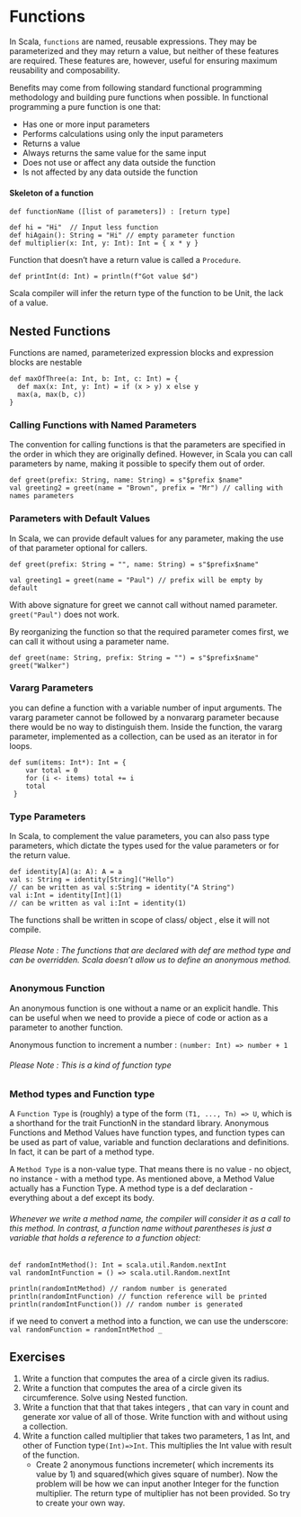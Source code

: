 # Functions

In Scala, `functions` are named, reusable expressions. They may be parameterized and they may return a value, but neither of these features are required. These features are, however, useful for ensuring maximum reusability and composability. 

Benefits may come from following standard functional programming methodology and building pure functions when possible. In functional programming a pure function is one that:

* Has one or more input parameters
* Performs calculations using only the input parameters
* Returns a value
* Always returns the same value for the same input
* Does not use or affect any data outside the function
* Is not affected by any data outside the function

#### Skeleton of a function
`def functionName ([list of parameters]) : [return type]`

```
def hi = "Hi"  // Input less function 
def hiAgain(): String = "Hi" // empty parameter function
def multiplier(x: Int, y: Int): Int = { x * y }  
```

Function that doesn’t have a return value is called a `Procedure`. 
```
def printInt(d: Int) = println(f"Got value $d")
```
Scala compiler will infer the return type of the function to be Unit, the lack of a value.


## Nested Functions
Functions are named, parameterized expression blocks and expression blocks are nestable

``` 
def maxOfThree(a: Int, b: Int, c: Int) = {
  def max(x: Int, y: Int) = if (x > y) x else y
  max(a, max(b, c))
}
```

### Calling Functions with Named Parameters
The convention for calling functions is that the parameters are specified in the order in which they are originally defined. However, in Scala you can call parameters by name, making it possible to specify them out of order.

``` 
def greet(prefix: String, name: String) = s"$prefix $name"
val greeting2 = greet(name = "Brown", prefix = "Mr") // calling with names parameters 
```

### Parameters with Default Values 
In Scala, we can provide default values for any parameter, making the use of that parameter optional for callers.

``` 
def greet(prefix: String = "", name: String) = s"$prefix$name"

val greeting1 = greet(name = "Paul") // prefix will be empty by default
```

With above signature for greet we cannot call without named parameter. 
`greet("Paul")` does not work.

By reorganizing the function so that the required parameter comes first, we can call it without using a parameter name. 

``` 
def greet(name: String, prefix: String = "") = s"$prefix$name" 
greet("Walker")
```

### Vararg Parameters 
you can define a function with a variable number of input arguments. The vararg parameter cannot be followed by a nonvararg parameter because there would be no way to distinguish them. Inside the function, the vararg parameter, implemented as a collection, can be used as an iterator in for loops.

``` 
def sum(items: Int*): Int = {
    var total = 0
    for (i <- items) total += i
    total
 }
```

### Type Parameters

In Scala, to complement the value parameters, you can also pass type parameters, which dictate the types used for the value parameters or for the return value. 

``` 
def identity[A](a: A): A = a 
val s: String = identity[String]("Hello")
// can be written as val s:String = identity("A String")
val i:Int = identity[Int](1)
// can be written as val i:Int = identity(1)
```

The functions shall be written in scope of class/ object , else it will not compile.

###### Please Note : The functions that are declared with def are method type and can be overridden. Scala doesn’t allow us to define an anonymous method.

### Anonymous Function
An anonymous function is one without a name or an explicit handle. This can be useful when we need to provide a piece of code or action as a parameter to another function.

Anonymous function to increment a number :
`(number: Int) => number + 1`

###### Please Note : This is a kind of function type

### Method types and Function type 

A `Function Type` is (roughly) a type of the form `(T1, ..., Tn) => U`, which is a shorthand for the trait FunctionN in the standard library. Anonymous Functions and Method Values have function types, and function types can be used as part of value, variable and function declarations and definitions. In fact, it can be part of a method type.


A `Method Type` is a non-value type. That means there is no value - no object, no instance - with a method type. As mentioned above, a Method Value actually has a Function Type. A method type is a def declaration - everything about a def except its body.



###### Whenever we write a method name, the compiler will consider it as a call to this method. In contrast, a function name without parentheses is just a variable that holds a reference to a function object:
```
def randomIntMethod(): Int = scala.util.Random.nextInt
val randomIntFunction = () => scala.util.Random.nextInt

println(randomIntMethod) // random number is generated 
println(randomIntFunction) // function reference will be printed
println(randomIntFunction()) // random number is generated
```

if we need to convert a method into a function, we can use the underscore:
`val randomFunction = randomIntMethod _`



## Exercises 

1. Write a function that computes the area of a circle given its radius.
2. Write a function that computes the area of a circle given its circumference. Solve using Nested function. 
3. Write a function that that that takes integers , that can vary in count and generate xor value of all of those. Write function with and without using a collection. 
4. Write a function called multiplier that takes two parameters, 1 as Int, and other of Function type`(Int)=>Int`. This multiplies the Int value with result of the function. 
    * Create 2 anonymous functions incremeter( which increments its value by 1) and squared(which gives square of number). 
    Now the problem will be how we can input another Integer for the function multiplier. The return type of multiplier has not been provided. So try to create your own way. 
